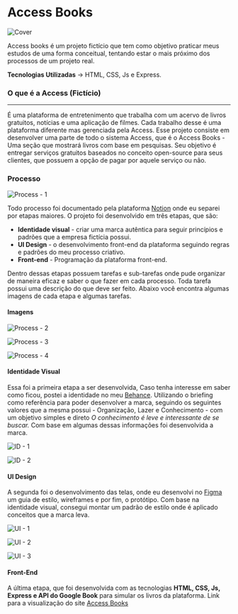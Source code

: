 # Access Books

![Cover](https://bnz06pap002files.storage.live.com/y4mXnwIChKQ8woiDmSkE8DBYXnR3TV2B29qpOHIHSIwW4WA2swEBUnUTBPmsGWnkz7SRXTXqV0iaiMhjUQfQ13jEfl2SGAwy79n0XBaGKbJMmVfBY5ppSD23QffaJvQxYWzc4HTCnIBhxMT0doVBRACYIV5wMQzkZ9o8L9NqZetSc_aPovQ6bXQO5DgfOGlaq60eWfyLRsjVL41W2ZK9nJ_kh5QyOuvfhq7XbvWMRm7oeI?encodeFailures=1&width=1920&height=1080)

Access books é um projeto fictício que tem como objetivo praticar meus estudos de uma forma conceitual, tentando estar o mais próximo dos processos de um projeto real.

**Tecnologias Utilizadas** -> HTML, CSS, Js e Express.

### O que é a Access (Fictício)

---

É uma plataforma de entretenimento que trabalha com um acervo de livros gratuitos, notícias e uma aplicação de filmes. Cada trabalho desse é uma plataforma diferente mas gerenciada pela Access. Esse projeto consiste em desenvolver uma parte de todo o sistema Access, que é o Access Books - Uma seção que mostrará livros com base em pesquisas. Seu objetivo é entregar serviços gratuitos baseados no conceito open-source para seus clientes, que possuem a opção de pagar por aquele serviço ou não.

### Processo

![Process - 1](https://bnz06pap002files.storage.live.com/y4mL90ng5DOVcTOdIeIijiKjuzwjw28kJeB2h-gSF57PdRahLIbh8YSXPPpievdrwaQ1Av1ciBEAXVYkIHlsH4Pro21d8M399BSJ8ef1mQVYxIo4rX9sguTFtjgDlflyRf-38Qpm_LTvbiQE0mSPSDWMXe-_sa1wzw9iGG07DI4ig1ajUNi1icLG5kexxcNqehXOfKa4Vt6CMhXm_cCwCOllS_KBi09DNb4eUToIk56cb4?encodeFailures=1&width=1324&height=745)

Todo processo foi documentado pela plataforma [Notion](https://www.notion.so/pt-br) onde eu separei por etapas maiores. O projeto foi desenvolvido em três etapas, que são:

- **Identidade visual** - criar uma marca autêntica para seguir princípios e padrões que a empresa fictícia possui.
- **UI Design** - o desenvolvimento front-end da plataforma seguindo regras e padrões do meu processo criativo.
- **Front-end** - Programação da plataforma front-end.

Dentro dessas etapas possuem tarefas e sub-tarefas onde pude organizar de maneira eficaz e saber o que fazer em cada processo. Toda tarefa possui uma descrição do que deve ser feito. Abaixo você encontra algumas imagens de cada etapa e algumas tarefas.

#### Imagens

![Process - 2](https://bnz06pap002files.storage.live.com/y4mL90ng5DOVcTOdIeIijiKjuzwjw28kJeB2h-gSF57PdRahLIbh8YSXPPpievdrwaQ1Av1ciBEAXVYkIHlsH4Pro21d8M399BSJ8ef1mQVYxIo4rX9sguTFtjgDlflyRf-38Qpm_LTvbiQE0mSPSDWMXe-_sa1wzw9iGG07DI4ig1ajUNi1icLG5kexxcNqehXOfKa4Vt6CMhXm_cCwCOllS_KBi09DNb4eUToIk56cb4?encodeFailures=1&width=1324&height=745)

![Process - 3](https://bnz06pap002files.storage.live.com/y4mgR3i86rec4aWz7K7GpkBwHTRNVoPdJQz2MQpIhUXzg_-3WErjAH-TrhPaYHV-dbfN2miJVWATqdKTa7sXXnqJ6uKiii9hPR3v_GS4q8j12tKs9O1dFxW3l_J8JP4dKZCk1At6fpp0YUXaNMi0UtXfC2iTBTMvp1Yl3mhwaoCjCPWyIarJHlQENqWeZd49eU8c5c6CMNrTpTOcslh96GCeklSKoHCgbrhnpUCFBB5QbY?encodeFailures=1&width=1324&height=745)

![Process - 4](https://bnz06pap002files.storage.live.com/y4m-RWepIewrLjUZXTeG31q5pkCRCC2E9coD9uWwyi4okUJSfljevQvGwdB9PRYV5MealvaCIlqy1sVNhMzbsSDtDGyd_80JsWivGZoz8Al32aM3jmVwuCMQjePAOAJb6m1nCITc9snGa1vbGzHSBrBxeLmyC2XU6Gq-7yQAtHFlzmhuxJqynsFDyLKerMBxg6AAxjPQTyohDqWTRZyVE_a590t4dOy-0jRP6Oy660BV-s?encodeFailures=1&width=1324&height=745)

#### Identidade Visual

Essa foi a primeira etapa a ser desenvolvida, Caso tenha interesse em saber como ficou, postei a identidade no meu [Behance](https://www.behance.net/gallery/188768665/Access-Books?tracking_source=search_projects|access+books&l=1). Utilizando o briefing como referência para poder desenvolver a marca, seguindo os seguintes valores que a mesma possui - Organização, Lazer e Conhecimento - com um objetivo simples e direto _O conhecimento é leve e interessante de se buscar._ Com base em algumas dessas informações foi desenvolvida a marca.

![ID - 1](https://bnz06pap002files.storage.live.com/y4mXnwIChKQ8woiDmSkE8DBYXnR3TV2B29qpOHIHSIwW4WA2swEBUnUTBPmsGWnkz7SRXTXqV0iaiMhjUQfQ13jEfl2SGAwy79n0XBaGKbJMmVfBY5ppSD23QffaJvQxYWzc4HTCnIBhxMT0doVBRACYIV5wMQzkZ9o8L9NqZetSc_aPovQ6bXQO5DgfOGlaq60eWfyLRsjVL41W2ZK9nJ_kh5QyOuvfhq7XbvWMRm7oeI?encodeFailures=1&width=1323&height=744)

![ID - 2](https://bnz06pap002files.storage.live.com/y4mCZqYLhXg1sAMvp-yV3HKbV8s8wG2R542XBpClcmcPXFXacazHkguOgBr7Ib5vZlUV62037S0jJCE9-k2WZcJCIL3LqcbEckwwS_4-XbwX4C8eunykenT9NSPQSCf6fuXYy2TkawmxOm2ZPSZ4dwnnF_UAyKtl2x286gUn0WJ6tLZHfuFUFARN50avrhKh1OH-uZ0FLG0n__tTSeIt1f_vlT_GIGGGMSkiOea-2F-UDU?encodeFailures=1&width=1324&height=745)

#### UI Design

A segunda foi o desenvolvimento das telas, onde eu desenvolvi no [Figma](https://www.figma.com/) um guia de estilo, wireframes e por fim, o protótipo. Com base na identidade visual, consegui montar um padrão de estilo onde é aplicado conceitos que a marca leva.

![UI - 1](https://bnz06pap002files.storage.live.com/y4m6nJ0-yFo1-u5qZtLXqgn9uNSlvgvnWOJHrPdATZhR7Yg1SAJTfRD4CL5KsESyGUVHrr1AEvnHKvMbfMrYzva0i6YZGpDyeqdDGkEj9U5ghB_9_4aYi-2hhZLOgIsZ84POh_52qbMm1iH5JdOyL8Zh25q2kxSRqm6_dFhW9njqo622Ps0OtxmRoaztgdD9aITTZJFh5DDTStvSop7n7QPnYjXzA9IxKBWkqJeQf3qzvw?encodeFailures=1&width=1324&height=745)

![UI - 2](https://bnz06pap002files.storage.live.com/y4mSFZYKlvlz1VYjM61YwD3Nz9J4Ay6-JnYVkA_m2lOkkjjhwu5Mgc4id5VYv9cysabtSEQTDsPCn9FmhFpJ62ydI6bF0N5-zuu7ESf_tFrGRtS08n6NMTc2nuGIQ7kuHpcYGf40E8NTJvIAB1U9qbZjergTZZIkAkHLyfW88ke1BF7o77miqKh0GtosuZeUp-30YJ7m2mDXZG3mYi87D8fZy24hHwubsmkHirTlhNwHhM?encodeFailures=1&width=1324&height=745)

![UI - 3](https://bnz06pap002files.storage.live.com/y4mw0dmgoKLVFjeq3MA5Hge4KDEtf_45vb17ObUuqAeNzjQlhKXt3UjgwEV8CDb6mEOr9nrLS1W2TLjLRkdKApGppksOgh7Hw_B5Z9ZE9nS9O7mXjfN8Xd9A1dA9cHj5x5R0dk5mGt5aphCm4i3PtVBXNeVTOVkIkck8LnJB0shSnKyPsKWB_189m-omsnXn1abC7rCwBSX2ssipPLwhlQjncToInEKZHM8rEsy4pVClSA?encodeFailures=1&width=1324&height=745)

#### Front-End

A última etapa, que foi desenvolvida com as tecnologias **HTML, CSS, Js, Express e API do Google Book** para simular os livros da plataforma. Link para a visualização do site [Access Books](https://access-books.netlify.app/)
